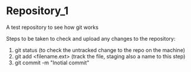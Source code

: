 # Repository_1

A test repository to see how git works

Steps to be taken to check and upload any changes to the repository:

1. git status (to check the untracked change to the repo on the machine)
2. git add <filename.ext> (track the file, staging also a name to this step)
3. git commit -m "Inotial commit"
